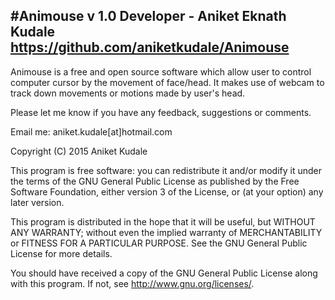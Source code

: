 #Animouse v 1.0
Developer - Aniket Eknath Kudale
https://github.com/aniketkudale/Animouse
-----------------------------------------------------------------------

Animouse is a free and open source software which allow user to control computer cursor by the movement of face/head. It makes use of webcam to track down movements or motions made by user's head.

Please let me know if you have any feedback, suggestions or comments. 

Email me: aniket.kudale[at]hotmail.com

Copyright (C) 2015 Aniket Kudale

This program is free software: you can redistribute it and/or modify
it under the terms of the GNU General Public License as published by
the Free Software Foundation, either version 3 of the License, or
(at your option) any later version.

This program is distributed in the hope that it will be useful,
but WITHOUT ANY WARRANTY; without even the implied warranty of
MERCHANTABILITY or FITNESS FOR A PARTICULAR PURPOSE.  See the
GNU General Public License for more details.

You should have received a copy of the GNU General Public License
along with this program.  If not, see <http://www.gnu.org/licenses/>.
